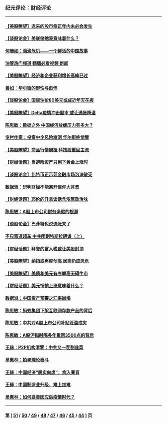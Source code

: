 ### 纪元评论：财经评论
---
#### [【美股瞭望】迟来的股市修正年内未必会发生](../../pages/nsc1026/n13223100.md?09130330) 
#### [【谈股论金】美联储缩表意味着什么？](../../pages/nsc1026/n13174610.md?09130330) 
#### [何珊如：滴滴危机——一个鲜活的中国故事](../../pages/nsc1026/n13151962.md?09130330) 
#### [油管热门频道 翻墙必看视频 新闻](ok?09130330)
#### [【美股瞭望】经济和企业获利增长高峰已过](../../pages/nsc1026/n13134466.md?09130330) 
#### [善如：华尔街的野性与彪悍](../../pages/nsc1026/n13112664.md?09130330) 
#### [【谈股论金】国际油价80美元或成近年天花板](../../pages/nsc1026/n13108524.md?09130330) 
#### [【美股瞭望】Delta疫情冲击股市 或让通胀降温](../../pages/nsc1026/n13100297.md?09130330) 
#### [陈思敏：数据之外 中国经济放缓压力有多大？](../../pages/nsc1026/n13085576.md?09130330) 
#### [专栏作家：投资中企风险难测 华尔街终觉醒](../../pages/nsc1026/n13079366.md?09130330) 
#### [【美股瞭望】商品行情崩挫 科技股重回主流](../../pages/nsc1026/n13029798.md?09130330) 
#### [【财经话题】当避险资产只剩下黄金上涨时](../../pages/nsc1026/n12975626.md?09130330) 
#### [【谈股论金】比特币正示范金融市场泡沫破灭](../../pages/nsc1026/n12961769.md?09130330) 
#### [数据派：研判财经不能离开信仰大背景](../../pages/nsc1026/n12932684.md?09130330) 
#### [【财经话题】耶伦的升息谈话含浓厚政治味](../../pages/nsc1026/n12927299.md?09130330) 
#### [陈思敏：A股上市公司财务造假的根源](../../pages/nsc1026/n11229323.md?09130330) 
#### [【谈股论金】巴菲特也说通胀来了](../../pages/nsc1026/n12922463.md?09130330) 
#### [不只弯道超车 中共围剿特斯拉阴谋（上）](../../pages/nsc1026/n12919595.md?09130330) 
#### [【财经话题】拜登的富人税或让美股封顶](../../pages/nsc1026/n12899125.md?09130330) 
#### [【美股瞭望】纳指或再度创高 居高仍应思危](../../pages/nsc1026/n12878350.md?09130330) 
#### [【美股瞭望】美债和美元有序攀高无碍牛市](../../pages/nsc1026/n12844459.md?09130330) 
#### [【财经话题】美元悄悄上涨意味着什么？](../../pages/nsc1026/n12798222.md?09130330) 
#### [数据派：中国资产预警之汇率崩塌](../../pages/nsc1026/n12774242.md?09130330) 
#### [陈思敏：蚂蚁集团下架互联网存款产品的背后](../../pages/nsc1026/n12719862.md?09130330) 
#### [陈思敏：中共对A股上市公司补贴泛滥成灾](../../pages/nsc1026/n12713263.md?09130330) 
#### [陈思敏：A股沪指时隔多年重回3500点的背后](../../pages/nsc1026/n12675538.md?09130330) 
#### [王赫：P2P机构清零：中共又一茬割韭菜](../../pages/nsc1026/n12614544.md?09130330) 
#### [吴惠林：拍卖理论泰斗](../../pages/nsc1026/n12591360.md?09130330) 
#### [王赫：中国经济“脱实向虚”，病入膏肓](../../pages/nsc1026/n12564946.md?09130330) 
#### [王赫：中国制造业升级，难上加难](../../pages/nsc1026/n12559461.md?09130330) 
#### [吴惠林：如何妥善因应后疫情时代？](../../pages/nsc1026/n12553885.md?09130330) 

---
#### 第 [ [51](./51.md?09130330) / [50](./50.md?09130330) / [49](./49.md?09130330) / [48](./48.md?09130330) / [47](./47.md?09130330) / [46](./46.md?09130330) / [45](./45.md?09130330) / [44](./44.md?09130330) ] 页
